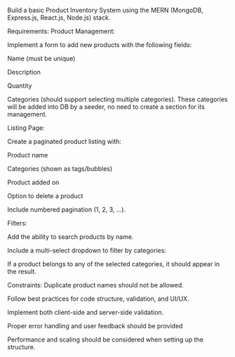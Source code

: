 Build a basic Product Inventory System using the MERN (MongoDB, Express.js, React.js, Node.js) stack.

Requirements:
Product Management:

Implement a form to add new products with the following fields:

Name (must be unique)

Description

Quantity

Categories (should support selecting multiple categories). These categories will be added into DB by a seeder, no need to create a section for its management.


Listing Page:


Create a paginated product listing with:

Product name

Categories (shown as tags/bubbles)

Product added on

Option to delete a product

Include numbered pagination (1, 2, 3, …).


Filters:


Add the ability to search products by name.

Include a multi-select dropdown to filter by categories:

If a product belongs to any of the selected categories, it should appear in the result.


Constraints:
Duplicate product names should not be allowed.

Follow best practices for code structure, validation, and UI/UX.

Implement both client-side and server-side validation.

Proper error handling and user feedback should be provided

Performance and scaling should be considered when setting up the structure.

